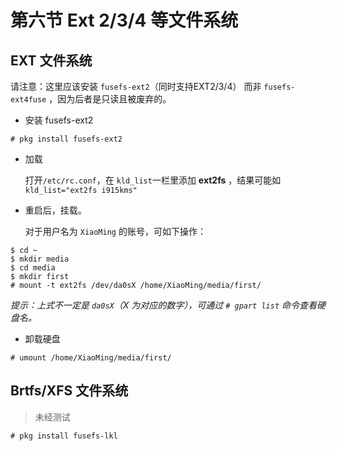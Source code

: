 # 第六节 Ext 2/3/4 等文件系统

## EXT 文件系统

请注意：这里应该安装 `fusefs-ext2`（同时支持EXT2/3/4） 而非 `fusefs-ext4fuse` ，因为后者是只读且被废弃的。

-   安装 fusefs-ext2

```
# pkg install fusefs-ext2
```

-   加载

    打开`/etc/rc.conf`，在 `kld_list`一栏里添加 **ext2fs** ，结果可能如 `kld_list="ext2fs i915kms"`
    
-   重启后，挂载。

    对于用户名为 `XiaoMing` 的账号，可如下操作：

```
$ cd ~
$ mkdir media
$ cd media
$ mkdir first
# mount -t ext2fs /dev/da0sX /home/XiaoMing/media/first/
```

_提示：上式不一定是 `da0sX`（X 为对应的数字），可通过 `# gpart list` 命令查看硬盘名。_
    
-   卸载硬盘

`# umount /home/XiaoMing/media/first/`

## Brtfs/XFS 文件系统

>未经测试

```
# pkg install fusefs-lkl
```
